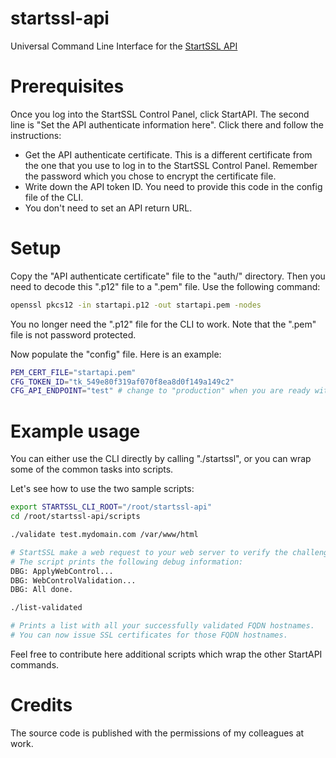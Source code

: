 # startssl-api
Universal Command Line Interface for the [StartSSL API](https://www.startssl.com/StartAPI)

# Prerequisites
Once you log into the StartSSL Control Panel, click StartAPI. The second line is "Set the API authenticate information here". Click there and follow the instructions:
- Get the API authenticate certificate. This is a different certificate from the one that you use to log in to the StartSSL Control Panel. Remember the password which you chose to encrypt the certificate file.
- Write down the API token ID. You need to provide this code in the config file of the CLI.
- You don't need to set an API return URL.

# Setup
Copy the "API authenticate certificate" file to the "auth/" directory. Then you need to decode this ".p12" file to a ".pem" file. Use the following command:
```bash
openssl pkcs12 -in startapi.p12 -out startapi.pem -nodes
```

You no longer need the ".p12" file for the CLI to work. Note that the ".pem" file is not password protected.

Now populate the "config" file. Here is an example:
```bash
PEM_CERT_FILE="startapi.pem"
CFG_TOKEN_ID="tk_549e80f319af070f8ea8d0f149a149c2"
CFG_API_ENDPOINT="test" # change to "production" when you are ready with the tests
```

# Example usage
You can either use the CLI directly by calling "./startssl", or you can wrap some of the common tasks into scripts.

Let's see how to use the two sample scripts:
```bash
export STARTSSL_CLI_ROOT="/root/startssl-api"
cd /root/startssl-api/scripts

./validate test.mydomain.com /var/www/html

# StartSSL make a web request to your web server to verify the challenge code.
# The script prints the following debug information:
DBG: ApplyWebControl...
DBG: WebControlValidation...
DBG: All done.

./list-validated

# Prints a list with all your successfully validated FQDN hostnames.
# You can now issue SSL certificates for those FQDN hostnames.
```

Feel free to contribute here additional scripts which wrap the other StartAPI commands.

# Credits
The source code is published with the permissions of my colleagues at work.
